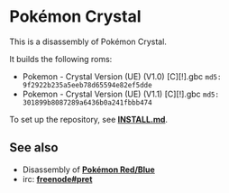 # Pokémon Crystal

This is a disassembly of Pokémon Crystal.

It builds the following roms:

* Pokemon - Crystal Version (UE) (V1.0) [C][!].gbc `md5: 9f2922b235a5eeb78d65594e82ef5dde`
* Pokemon - Crystal Version (UE) (V1.1) [C][!].gbc `md5: 301899b8087289a6436b0a241fbbb474`

To set up the repository, see [**INSTALL.md**](INSTALL.md).


## See also

* Disassembly of [**Pokémon Red/Blue**][pokered]
* irc: [**freenode#pret**][irc]

[pokered]: https://github.com/iimarckus/pokered
[irc]: https://kiwiirc.com/client/irc.freenode.net/?#pret
